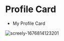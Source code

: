 # Profile Card

- My Profile Card

![screely-1676814123201](https://user-images.githubusercontent.com/104470671/219952071-7089b1ca-3a87-4a00-93ce-aee6587e435e.png)

